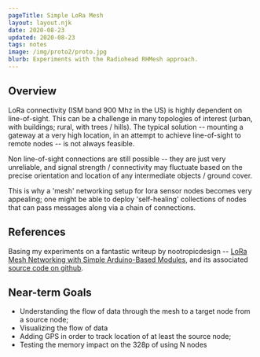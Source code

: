 ```yaml
---
pageTitle: Simple LoRa Mesh 
layout: layout.njk
date: 2020-08-23
updated: 2020-08-23
tags: notes 
image: /img/proto2/proto.jpg
blurb: Experiments with the Radiohead RHMesh approach. 
---
```


## Overview

LoRa connectivity (ISM band 900 Mhz in the US) is highly dependent on line-of-sight.  This can be a challenge in many topologies of interest (urban, with buildings; rural, with trees / hills). The typical solution -- mounting a gateway at a very high location, in an attempt to achieve line-of-sight to remote nodes -- is not always feasible.  

Non line-of-sight connections are still possible -- they are just very unreliable, and signal strength / connectivity may fluctuate based on the precise orientation and location of any intermediate objects / ground cover.  

This is why a 'mesh' networking setup for lora sensor nodes becomes very appealing; one might be able to deploy 'self-healing' collections of nodes that can pass messages along via a chain of connections.  

## References 

Basing my experiments on a fantastic writeup by nootropicdesign -- [LoRa Mesh Networking with Simple Arduino-Based Modules](https://nootropicdesign.com/projectlab/2018/10/20/lora-mesh-networking/), and its associated [source code on github](https://github.com/nootropicdesign/lora-mesh).

## Near-term Goals

- Understanding the flow of data through the mesh to a target node from a source node;
- Visualizing the flow of data
- Adding GPS in order to track location of at least the source node; 
- Testing the memory impact on the 328p of using N nodes





 



